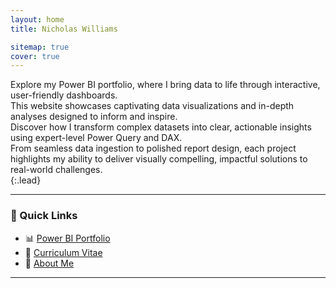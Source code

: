 ```yaml
---
layout: home
title: Nicholas Williams

sitemap: true
cover: true
---
```


Explore my Power BI portfolio, where I bring data to life through interactive, user-friendly dashboards.  
This website showcases captivating data visualizations and in-depth analyses designed to inform and inspire.  
Discover how I transform complex datasets into clear, actionable insights using expert-level Power Query and DAX.  
From seamless data ingestion to polished report design, each project highlights my ability to deliver visually compelling, impactful solutions to real-world challenges.  
{:.lead}

---

### 🔗 Quick Links

- 📊 [Power BI Portfolio](/powerbi/)
- 📄 [Curriculum Vitae](/resume/)
- 👤 [About Me](/about/)

---
